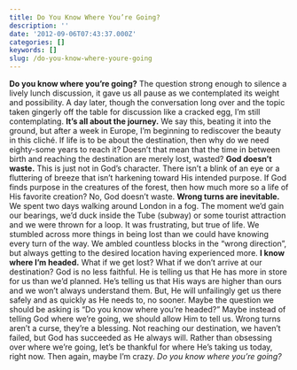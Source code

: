 ```yaml
---
title: Do You Know Where You’re Going?
description: ''
date: '2012-09-06T07:43:37.000Z'
categories: []
keywords: []
slug: /do-you-know-where-youre-going
---
```

**Do you know where you’re going?** The question strong enough to silence a lively lunch discussion, it gave us all pause as we contemplated its weight and possibility. A day later, though the conversation long over and the topic taken gingerly off the table for discussion like a cracked egg, I’m still contemplating.
**It’s all about the journey.** We say this, beating it into the ground, but after a week in Europe, I’m beginning to rediscover the beauty in this cliché. If life is to be about the destination, then why do we need eighty-some years to reach it? Doesn’t that mean that the time in between birth and reaching the destination are merely lost, wasted?
**God doesn’t waste.** This is just not in God’s character. There isn’t a blink of an eye or a fluttering of breeze that isn’t harkening toward His intended purpose. If God finds purpose in the creatures of the forest, then how much more so a life of His favorite creation? No, God doesn’t waste.
**Wrong turns are inevitable.** We spent two days walking around London in a fog. The moment we’d gain our bearings, we’d duck inside the Tube (subway) or some tourist attraction and we were thrown for a loop. It was frustrating, but true of life. We stumbled across more things in being lost than we could have knowing every turn of the way. We ambled countless blocks in the “wrong direction”, but always getting to the desired location having experienced more.
**I know where I’m headed.** What if we get lost? What if we don’t arrive at our destination? God is no less faithful. He is telling us that He has more in store for us than we’d planned. He’s telling us that His ways are higher than ours and we won’t always understand them. But, He will unfailingly get us there safely and as quickly as He needs to, no sooner.
Maybe the question we should be asking is “Do you know where you’re headed?” Maybe instead of telling God where we’re going, we should allow Him to tell us. Wrong turns aren’t a curse, they’re a blessing. Not reaching our destination, we haven’t failed, but God has succeeded as He always will. Rather than obsessing over where we’re going, let’s be thankful for where He’s taking us today, right now. Then again, maybe I’m crazy. _Do you know where you’re going?_
